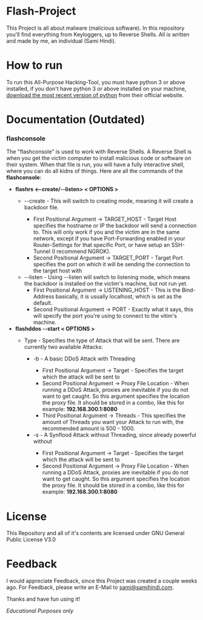 # Flash-Project
This Project is all about malware (malicious software). In this repository you'll find everything from Keyloggers, up to Reverse Shells.
All is written and made by me, an individual (Sami Hindi).

# How to run
To run this All-Purpose Hacking-Tool, you must have python 3 or above installed, if you don't have python 3 or above installed on your machine,
<a href="https://www.python.org/downloads/">download the most recent version of python</a> from their official website.

# Documentation (Outdated)
<h3><b>flashconsole</b></h3>
The "flashconsole" is used to work with Reverse Shells.
A Reverse Shell is when you get the victim computer to install malicious code or software on their system. When that file is run, you will have a fully interactive shell, where you can do all kidns of things.
Here are all the commands of the <b>flashconsole</b>:
<ul>
  <li><b>flashrs <--create/--listen> < OPTIONS ></b></li>
    <ul>
      <li>--create  -  This will switch to creating mode, meaning it will create a backdoor file.</li>
      <ul>
        <li>First Positional Argument -> TARGET_HOST  -  Target Host specifies the hostname or IP the backdoor will send a connection to. This will only work if you and the victim are in the same network, except if you have Port-Forwarding enabled in your Router-Settings for that specific Port, or have setup an SSH-Tunnel (I recommend NGROK).</li>
        <li>Second Positional Argument -> TARGET_PORT  -  Target Port specifies the port on which it will be sending the connection to the target host with
      </ul>
      <li>--listen  -  Using --listen will switch to listening mode, which means the backdoor is installed on the victim's machine, but not run yet.
        <ul>
          <li>First Positional Argument -> LISTENING_HOST  -  This is the Bind-Address basically, it is usually localhost, which is set as the default.</li>
          <li>Second Positional Argument -> PORT  -  Exactly what it says, this will specify the port you're using to connect to the vitim's machine.</li>
        </ul>
    </ul>
    <li><b>flashddos --start < OPTIONS ></b></li>
    <ul>
      <li>Type  -  Specifies the type of Attack that will be sent. There are currently two available Attacks:</li>
      <ul>
        <li>-b  -  A basic DDoS Attack with Threading</li>
        <ul>
          <li>First Positional Argument -> Target  -  Specifies the target which the attack will be sent to</li>
          <li>Second Positional Argument -> Proxy File Location  -  When running a DDoS Attack, proxies are inevitable if you do not want to get caught. So this argument specifies the location the proxy file. It should be stored in a combo, like this for example: <b>192.168.300.1:8080</b></li>
          <li>Third Positional Argument -> Threads  -  This specifies the amount of Threads you want your Attack to run with, the recommended amount is 500 - 1000.</li>
        </ul>
        <li>-s  -  A Synflood Attack without Threading, since already powerful without</li>
        <ul>
          <li>First Positional Argument -> Target  -  Specifies the target which the attack will be sent to</li>
          <li>Second Positional Argument -> Proxy File Location  -  When running a DDoS Attack, proxies are inevitable if you do not want to get caught. So this argument specifies the location the proxy file. It should be stored in a combo, like this for example: <b>192.168.300.1:8080</b></li>
        </ul>
      </ul>
    </ul>
</ul>

# License
This Repository and all of it's contents are licensed under GNU General Public License V3.0

# Feedback
I would appreciate Feedback, since this Project was created a couple weeks ago. For Feedback, please write an E-Mail to sami@samihindi.com.

Thanks and have fun using it!

<i>Educational Purposes only</i>

